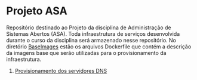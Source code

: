 # Projeto ASA

Repositório destinado ao Projeto da disciplina de Administração de Sistemas Abertos (ASA). Toda infraestrutura de serviços desenvolvida durante o curso da disciplina será armazenado nesse repositório. No diretório [BaseImages](BaseImages/) estão os arquivos Dockerfile que contém a descrição da imagens base que serão utilizadas para o provisionamento da infraestrutura.

1. [Provisionamento dos servidores DNS](NameServers/)
